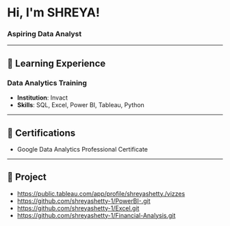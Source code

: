 # Hi, I'm SHREYA!  
### Aspiring Data Analyst  

---

## 📘 **Learning Experience**
### Data Analytics  Training
- **Institution**: Invact
- **Skills**: SQL, Excel, Power BI, Tableau, Python  

 ---
 
## 📜 **Certifications**
- Google Data Analytics Professional Certificate

---

## 📂 **Project**
- https://public.tableau.com/app/profile/shreyashetty./vizzes
- https://github.com/shreyashetty-1/PowerBI-.git
- https://github.com/shreyashetty-1/Excel.git
- https://github.com/shreyashetty-1/Financial-Analysis.git
 




